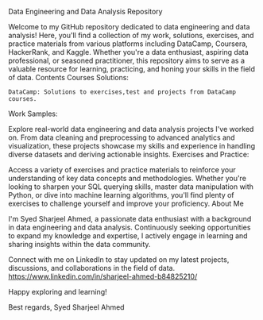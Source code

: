 Data Engineering and Data Analysis Repository

Welcome to my GitHub repository dedicated to data engineering and data analysis! Here, you'll find a collection of my work, solutions, exercises, and practice materials from various platforms including DataCamp, Coursera, HackerRank, and Kaggle. Whether you're a data enthusiast, aspiring data professional, or seasoned practitioner, this repository aims to serve as a valuable resource for learning, practicing, and honing your skills in the field of data.
Contents
Courses Solutions:

    DataCamp: Solutions to exercises,test and projects from DataCamp courses.
    
Work Samples:

Explore real-world data engineering and data analysis projects I've worked on. From data cleaning and preprocessing to advanced analytics and visualization, these projects showcase my skills and experience in handling diverse datasets and deriving actionable insights.
Exercises and Practice:

Access a variety of exercises and practice materials to reinforce your understanding of key data concepts and methodologies. Whether you're looking to sharpen your SQL querying skills, master data manipulation with Python, or dive into machine learning algorithms, you'll find plenty of exercises to challenge yourself and improve your proficiency.
About Me

I'm Syed Sharjeel Ahmed, a passionate data enthusiast with a background in data engineering and data analysis. Continuously seeking opportunities to expand my knowledge and expertise, I actively engage in learning and sharing insights within the data community.

Connect with me on LinkedIn to stay updated on my latest projects, discussions, and collaborations in the field of data.
https://www.linkedin.com/in/sharjeel-ahmed-b84825210/

Happy exploring and learning!

Best regards,
Syed Sharjeel Ahmed
